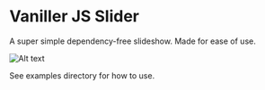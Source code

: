 # Vaniller JS Slider

A super simple dependency-free slideshow. Made for ease of use.


![Alt text](/examples/img/slide-gallery.gif?raw=true "Slideshow gallery example")


See examples directory for how to use.
